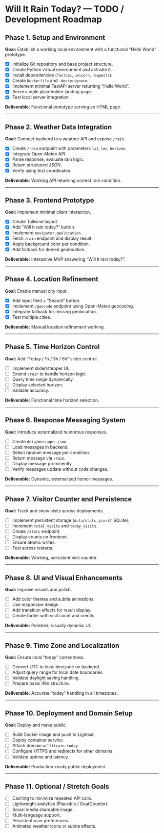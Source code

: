 # Will It Rain Today? — TODO / Development Roadmap

## Phase 1. Setup and Environment

**Goal:** Establish a working local environment with a functional “Hello World” prototype.
* [x] Initialize Git repository and base project structure.
* [x] Create Python virtual environment and activate it.
* [x] Install dependencies (`fastapi`, `uvicorn`, `requests`).
* [x] Create `Dockerfile` and `.dockerignore`.
* [x] Implement minimal FastAPI server returning “Hello World”.
* [x] Serve simple placeholder landing page.
* [x] Test local server integration.

**Deliverable:** Functional prototype serving an HTML page.

---

## Phase 2. Weather Data Integration

**Goal:** Connect backend to a weather API and expose `/rain`.

* [x] Create `/rain` endpoint with parameters `lat`, `lon`, `horizon`.
* [x] Integrate Open-Meteo API.
* [x] Parse response, evaluate rain logic.
* [x] Return structured JSON.
* [x] Verify using test coordinates.

**Deliverable:** Working API returning correct rain condition.

---

## Phase 3. Frontend Prototype

**Goal:** Implement minimal client interaction.

* [x] Create Tailwind layout.
* [x] Add “Will it rain today?” button.
* [x] Implement `navigator.geolocation`.
* [x] Fetch `/rain` endpoint and display result.
* [x] Apply background color per condition.
* [x] Add fallback for denied geolocation.

**Deliverable:** Interactive MVP answering “Will it rain today?”.

---

## Phase 4. Location Refinement

**Goal:** Enable manual city input.

* [x] Add input field + “Search” button.
* [x] Implement `/geocode` endpoint using Open-Meteo geocoding.
* [x] Integrate fallback for missing geolocation.
* [x] Test multiple cities.

**Deliverable:** Manual location refinement working.

---

## Phase 5. Time Horizon Control

**Goal:** Add “Today / 1h / 3h / 6h” slider control.

* [ ] Implement slider/stepper UI.
* [ ] Extend `/rain` to handle horizon logic.
* [ ] Query time range dynamically.
* [ ] Display selected horizon.
* [ ] Validate accuracy.

**Deliverable:** Functional time horizon selection.

---

## Phase 6. Response Messaging System

**Goal:** Introduce externalized humorous responses.

* [ ] Create `data/messages.json`.
* [ ] Load messages in backend.
* [ ] Select random message per condition.
* [ ] Return message via `/rain`.
* [ ] Display message prominently.
* [ ] Verify messages update without code changes.

**Deliverable:** Dynamic, externalized humor messages.

---

## Phase 7. Visitor Counter and Persistence

**Goal:** Track and show visits across deployments.

* [ ] Implement persistent storage (`data/stats.json` or SQLite).
* [ ] Increment `total_visits` and `today_visits`.
* [ ] Create `/stats` endpoint.
* [ ] Display counts on frontend.
* [ ] Ensure atomic writes.
* [ ] Test across restarts.

**Deliverable:** Working, persistent visit counter.

---

## Phase 8. UI and Visual Enhancements

**Goal:** Improve visuals and polish.

* [ ] Add color themes and subtle animations.
* [ ] Use responsive design.
* [ ] Add transition effects for result display.
* [ ] Create footer with visit count and credits.

**Deliverable:** Polished, visually dynamic UI.

---

## Phase 9. Time Zone and Localization

**Goal:** Ensure local “today” correctness.

* [ ] Convert UTC to local timezone on backend.
* [ ] Adjust query range for local date boundaries.
* [ ] Validate daylight saving handling.
* [ ] Prepare basic i18n structure.

**Deliverable:** Accurate “today” handling in all timezones.

---

## Phase 10. Deployment and Domain Setup

**Goal:** Deploy and make public.

* [ ] Build Docker image and push to Lightsail.
* [ ] Deploy container service.
* [ ] Attach domain `willitrain.today`.
* [ ] Configure HTTPS and redirects for other domains.
* [ ] Validate uptime and latency.

**Deliverable:** Production-ready public deployment.

---

## Phase 11. Optional / Stretch Goals

* [ ] Caching to minimize repeated API calls.
* [ ] Lightweight analytics (Plausible / GoatCounter).
* [ ] Social media shareable image.
* [ ] Multi-language support.
* [ ] Persistent user preferences.
* [ ] Animated weather icons or subtle effects.

```